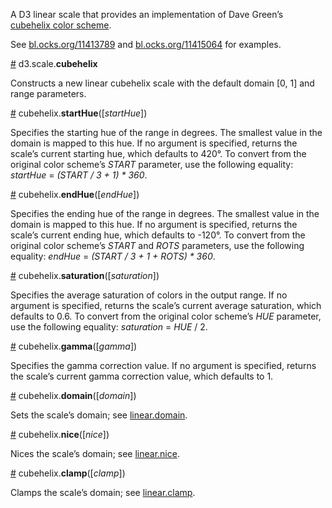 A D3 linear scale that provides an implementation of Dave Green’s [cubehelix color scheme](http://www.mrao.cam.ac.uk/~dag/CUBEHELIX/).

See [bl.ocks.org/11413789](http://bl.ocks.org/mbostock/11413789) and [bl.ocks.org/11415064](http://bl.ocks.org/mbostock/11415064) for examples.

<a href="#cubehelix" name="cubehelix">#</a> d3.scale.<b>cubehelix</b>

Constructs a new linear cubehelix scale with the default domain [0, 1] and range parameters.

<a href="#startHue" name="startHue">#</a> cubehelix.<b>startHue</b>([<i>startHue</i>])

Specifies the starting hue of the range in degrees. The smallest value in the domain is mapped to this hue. If no argument is specified, returns the scale’s current starting hue, which defaults to 420°. To convert from the original color scheme’s <i>START</i> parameter, use the following equality: <i>startHue</i> = <i>(START / 3 + 1) * 360</i>.

<a href="#endHue" name="endHue">#</a> cubehelix.<b>endHue</b>([<i>endHue</i>])

Specifies the ending hue of the range in degrees. The smallest value in the domain is mapped to this hue. If no argument is specified, returns the scale’s current ending hue, which defaults to -120°. To convert from the original color scheme’s <i>START</i> and <i>ROTS</i> parameters, use the following equality: <i>endHue</i> = <i>(START / 3 + 1 + ROTS) * 360</i>.

<a href="#saturation" name="saturation">#</a> cubehelix.<b>saturation</b>([<i>saturation</i>])

Specifies the average saturation of colors in the output range. If no argument is specified, returns the scale’s current average saturation, which defaults to 0.6. To convert from the original color scheme’s <i>HUE</i> parameter, use the following equality: <i>saturation</i> = <i>HUE</i> / 2.

<a href="#gamma" name="gamma">#</a> cubehelix.<b>gamma</b>([<i>gamma</i>])

Specifies the gamma correction value. If no argument is specified, returns the scale’s current gamma correction value, which defaults to 1.

<a href="#domain" name="domain">#</a> cubehelix.<b>domain</b>([<i>domain</i>])

Sets the scale’s domain; see [linear.domain](https://github.com/mbostock/d3/wiki/Quantitative-Scales#linear_domain).

<a href="#nice" name="nice">#</a> cubehelix.<b>nice</b>([<i>nice</i>])

Nices the scale’s domain; see [linear.nice](https://github.com/mbostock/d3/wiki/Quantitative-Scales#linear_nice).

<a href="#clamp" name="clamp">#</a> cubehelix.<b>clamp</b>([<i>clamp</i>])

Clamps the scale’s domain; see [linear.clamp](https://github.com/mbostock/d3/wiki/Quantitative-Scales#linear_clamp).
